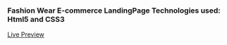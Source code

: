 

### Fashion Wear E-commerce LandingPage Technologies used: Html5 and CSS3

[Live Preview](https://tarunjuluru.github.io/FashionWearEcommerceLandingPage/)
